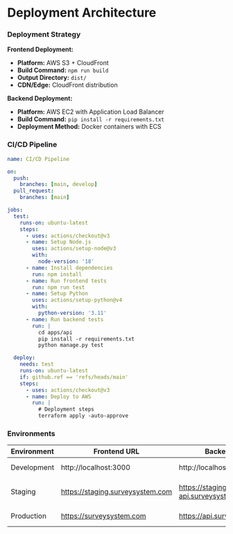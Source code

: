 # Deployment Architecture

### Deployment Strategy
**Frontend Deployment:**
- **Platform:** AWS S3 + CloudFront
- **Build Command:** `npm run build`
- **Output Directory:** `dist/`
- **CDN/Edge:** CloudFront distribution

**Backend Deployment:**
- **Platform:** AWS EC2 with Application Load Balancer
- **Build Command:** `pip install -r requirements.txt`
- **Deployment Method:** Docker containers with ECS

### CI/CD Pipeline
```yaml
name: CI/CD Pipeline

on:
  push:
    branches: [main, develop]
  pull_request:
    branches: [main]

jobs:
  test:
    runs-on: ubuntu-latest
    steps:
      - uses: actions/checkout@v3
      - name: Setup Node.js
        uses: actions/setup-node@v3
        with:
          node-version: '18'
      - name: Install dependencies
        run: npm install
      - name: Run frontend tests
        run: npm run test
      - name: Setup Python
        uses: actions/setup-python@v4
        with:
          python-version: '3.11'
      - name: Run backend tests
        run: |
          cd apps/api
          pip install -r requirements.txt
          python manage.py test

  deploy:
    needs: test
    runs-on: ubuntu-latest
    if: github.ref == 'refs/heads/main'
    steps:
      - uses: actions/checkout@v3
      - name: Deploy to AWS
        run: |
          # Deployment steps
          terraform apply -auto-approve
```

### Environments
| Environment | Frontend URL | Backend URL | Purpose |
|-------------|--------------|-------------|---------|
| Development | http://localhost:3000 | http://localhost:8000 | Local development |
| Staging | https://staging.surveysystem.com | https://staging-api.surveysystem.com | Pre-production testing |
| Production | https://surveysystem.com | https://api.surveysystem.com | Live environment |
